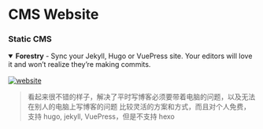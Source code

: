 # CMS Website



### Static CMS

<details open>
<summary style="margin-bottom: 16px"><strong>Forestry</strong> - Sync your Jekyll, Hugo or VuePress site. Your editors will love it and won’t realize they’re making commits.</summary>

[![website](https://img.shields.io/badge/website-home-yellowgreen?style=flat-square)](https://forestry.io/)

> 看起来很不错的样子，解决了平时写博客必须要带着电脑的问题，以及无法在别人的电脑上写博客的问题
> 比较灵活的方案和方式，而且对个人免费，支持 hugo, jekyll, VuePress，但是不支持 hexo

</details>
